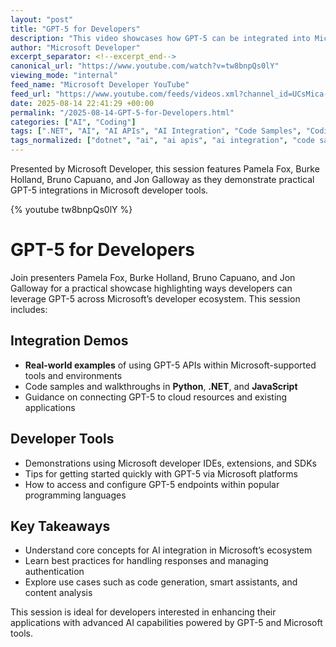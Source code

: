 ```yaml
---
layout: "post"
title: "GPT-5 for Developers"
description: "This video showcases how GPT-5 can be integrated into Microsoft developer tools, with presenters demonstrating practical examples and code samples in languages including Python, .NET, and JavaScript. The session is designed to equip developers with actionable insights on leveraging GPT-5 within Microsoft’s ecosystem."
author: "Microsoft Developer"
excerpt_separator: <!--excerpt_end-->
canonical_url: "https://www.youtube.com/watch?v=tw8bnpQs0lY"
viewing_mode: "internal"
feed_name: "Microsoft Developer YouTube"
feed_url: "https://www.youtube.com/feeds/videos.xml?channel_id=UCsMica-v34Irf9KVTh6xx-g"
date: 2025-08-14 22:41:29 +00:00
permalink: "/2025-08-14-GPT-5-for-Developers.html"
categories: ["AI", "Coding"]
tags: [".NET", "AI", "AI APIs", "AI Integration", "Code Samples", "Coding", "Developer Demos", "GPT 5", "JavaScript", "Machine Learning", "Microsoft Developer Tools", "Python", "Videos"]
tags_normalized: ["dotnet", "ai", "ai apis", "ai integration", "code samples", "coding", "developer demos", "gpt 5", "javascript", "machine learning", "microsoft developer tools", "python", "videos"]
---
```


Presented by Microsoft Developer, this session features Pamela Fox, Burke Holland, Bruno Capuano, and Jon Galloway as they demonstrate practical GPT-5 integrations in Microsoft developer tools.<!--excerpt_end-->

{% youtube tw8bnpQs0lY %}

# GPT-5 for Developers

Join presenters Pamela Fox, Burke Holland, Bruno Capuano, and Jon Galloway for a practical showcase highlighting ways developers can leverage GPT-5 across Microsoft’s developer ecosystem. This session includes:

## Integration Demos

- **Real-world examples** of using GPT-5 APIs within Microsoft-supported tools and environments
- Code samples and walkthroughs in **Python**, **.NET**, and **JavaScript**
- Guidance on connecting GPT-5 to cloud resources and existing applications

## Developer Tools

- Demonstrations using Microsoft developer IDEs, extensions, and SDKs
- Tips for getting started quickly with GPT-5 via Microsoft platforms
- How to access and configure GPT-5 endpoints within popular programming languages

## Key Takeaways

- Understand core concepts for AI integration in Microsoft’s ecosystem
- Learn best practices for handling responses and managing authentication
- Explore use cases such as code generation, smart assistants, and content analysis

This session is ideal for developers interested in enhancing their applications with advanced AI capabilities powered by GPT-5 and Microsoft tools.
